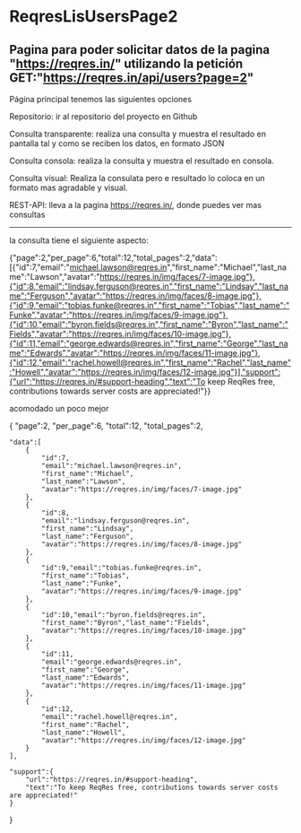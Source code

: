# ReqresLisUsersPage2
Pagina para poder solicitar datos de la pagina 
"https://reqres.in/" 
utilizando la petición 
GET:"https://reqres.in/api/users?page=2"
-------------------------------------------------------------------------------
Página principal tenemos las siguientes opciones

Repositorio: ir al repositorio del proyecto en Github

Consulta transparente: realiza una consulta y muestra el resultado en pantalla
tal y como se reciben los datos, en formato JSON

Consulta consola: realiza la consulta y muestra el resultado en consola.

Consulta visual: Realiza la consulata pero e resultado lo coloca en un formato
mas agradable y visual.

REST-API: lleva a la pagina https://reqres.in/, donde puedes ver mas consultas

-------------------------------------------------------------------------------
la consulta tiene el siguiente aspecto:

{"page":2,"per_page":6,"total":12,"total_pages":2,"data":[{"id":7,"email":"michael.lawson@reqres.in","first_name":"Michael","last_name":"Lawson","avatar":"https://reqres.in/img/faces/7-image.jpg"},{"id":8,"email":"lindsay.ferguson@reqres.in","first_name":"Lindsay","last_name":"Ferguson","avatar":"https://reqres.in/img/faces/8-image.jpg"},{"id":9,"email":"tobias.funke@reqres.in","first_name":"Tobias","last_name":"Funke","avatar":"https://reqres.in/img/faces/9-image.jpg"},{"id":10,"email":"byron.fields@reqres.in","first_name":"Byron","last_name":"Fields","avatar":"https://reqres.in/img/faces/10-image.jpg"},{"id":11,"email":"george.edwards@reqres.in","first_name":"George","last_name":"Edwards","avatar":"https://reqres.in/img/faces/11-image.jpg"},{"id":12,"email":"rachel.howell@reqres.in","first_name":"Rachel","last_name":"Howell","avatar":"https://reqres.in/img/faces/12-image.jpg"}],"support":{"url":"https://reqres.in/#support-heading","text":"To keep ReqRes free, contributions towards server costs are appreciated!"}}

acomodado un poco mejor

{
    "page":2,
    "per_page":6,
    "total":12,
    "total_pages":2,
    
    "data":[
        {
            "id":7,
            "email":"michael.lawson@reqres.in",
            "first_name":"Michael",
            "last_name":"Lawson",
            "avatar":"https://reqres.in/img/faces/7-image.jpg"
        },
        {
            "id":8,
            "email":"lindsay.ferguson@reqres.in",
            "first_name":"Lindsay",
            "last_name":"Ferguson",
            "avatar":"https://reqres.in/img/faces/8-image.jpg"
        },
        {
            "id":9,"email":"tobias.funke@reqres.in",
            "first_name":"Tobias",
            "last_name":"Funke",
            "avatar":"https://reqres.in/img/faces/9-image.jpg"
        },
        {
            "id":10,"email":"byron.fields@reqres.in",
            "first_name":"Byron","last_name":"Fields",
            "avatar":"https://reqres.in/img/faces/10-image.jpg"
        },
        {
            "id":11,
            "email":"george.edwards@reqres.in",
            "first_name":"George",
            "last_name":"Edwards",
            "avatar":"https://reqres.in/img/faces/11-image.jpg"
        },
        {
            "id":12,
            "email":"rachel.howell@reqres.in",
            "first_name":"Rachel",
            "last_name":"Howell",
            "avatar":"https://reqres.in/img/faces/12-image.jpg"
        }
    ],
    
    "support":{
        "url":"https://reqres.in/#support-heading",
        "text":"To keep ReqRes free, contributions towards server costs are appreciated!"
    }
}